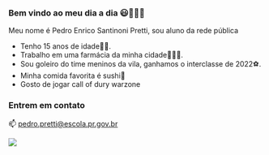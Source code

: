 ### Bem vindo ao meu dia a dia 😃🤨🙋‍♂️

Meu nome é Pedro Enrico Santinoni Pretti, sou aluno da rede pública 

- Tenho 15 anos de idade👨‍⚕️.
- Trabalho em uma farmácia da minha cidade💊👨‍⚕️.
- Sou goleiro do time meninos da vila, ganhamos o interclasse de 2022⚽️.
- Minha comida favorita é sushi🍣
- Gosto de jogar call of dury warzone


### Entrem em contato

📫 pedro.pretti@escola.pr.gov.br

![](https://media.tenor.com/_nTxGxrtdmwAAAAd/goat-goats-of-sui.gif)
